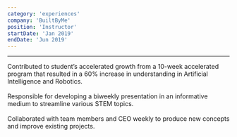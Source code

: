 ```yaml
---
category: 'experiences'
company: 'BuiltByMe'
position: 'Instructor'
startDate: 'Jan 2019'
endDate: 'Jun 2019'
---
```

<hr>

Contributed to student’s accelerated growth from a 10-week accelerated program that resulted in a 60% increase in understanding in Artificial Intelligence and Robotics.
<br>
<br>
Responsible for developing a biweekly presentation in an informative medium to streamline various STEM topics.
<br>
<br>
Collaborated with team members and CEO weekly to produce new concepts and improve existing projects.
